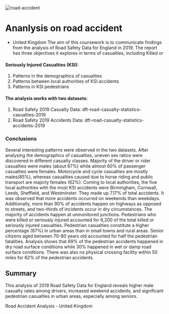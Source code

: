 ![road-accident](https://github.com/nilesh14k/road-accident-analysis-UK/assets/65092135/531368dc-ef0d-4e10-942f-46cfd116d675)
# Ananlysis on road accident 
- United Kingdom
The aim of this coursework is to communicate findings from the analysis of Road Safety Data for
England in 2019. The report has three objectives it explores in terms of casualties, including Killed or
#### Seriously Injured Casualties (KSI):
1. Patterns in the demographics of casualties
2. Patterns between local authorities of KSI accidents
3. Patterns in KSI pedestrians

#### The analysis works with two datasets:
1. Road Safety 2019 Casualty Data: dft-road-casualty-statistics-casualties-2019
2. Road Safety 2019 Accidents Data: dft-road-casualty-statistics-accidents-2019

### Conclusions
Several interesting patterns were observed in the two datasets. After analysing the demographics of
casualties, uneven sex ratios were discovered in different casualty classes. Majority of the driver or rider
casualties were males (about 67%) while almost 60% of passenger casualties were females. Motorcycle
and cycle casualties are mostly males(85%), whereas casualties caused due to horse riding and public
transport are majorly females (62%). Coming to local authorities, the five local authorities with the most
KSI accidents were Birmingham, Cornwall, Leeds, Sheffield, and Westminster. They made up 7.17% of
total accidents. It was observed that more accidents occurred on weekends than weekdays. Additionally,
more than 90% of accidents happen on highways as opposed to streets, and two-thirds of incidents
occur in dry circumstances. The majority of accidents happen at unmonitored junctions.
Pedestrians who were killed or seriously injured accounted for 6,200 of the total killed or seriously injured
casualties. Pedestrian casualties constitute a higher percentage (87%) in urban areas than in small
towns and rural areas. Senior citizens aged between 70-80 years old accounted for half the pedestrian
fatalities. Analysis shows that 69% of the pedestrian accidents happened in dry road surface conditions
while 30% happened in wet or damp road surface conditions. There was also no physical crossing
facility within 50 miles for 62% of the pedestrian accidents.

## Summary
This analysis of 2019 Road Safety Data for England reveals higher male casualty rates among drivers, increased weekend accidents, and significant pedestrian casualties in urban areas, especially among seniors.

Road Accident Analysis - United Kingdom
